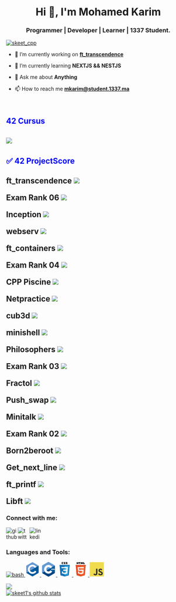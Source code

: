 <!--### Hi there, I'm Mohamed KARIM 
<img src="https://komarev.com/ghpvc/?username=skeet1&color=blueviolet" alt="skeet1">

<a style="color: #1C9CEA;" href="https://twitter.com/skeet_cpp">
  <img align="left" alt="skeet1's Twitter" width="22px" src="https://cdn.jsdelivr.net/npm/simple-icons@v3/icons/twitter.svg" />
</a>
<a href="https://linkedin.com/in/mrmohamedkarim/">
  <img align="left" alt="skeet1's Linkdein" width="22px" src="https://cdn.jsdelivr.net/npm/simple-icons@v3/icons/linkedin.svg" />
</a>
<a href="https://github.com/skeet1">
  <img align="left" alt="skeet1's Github" width="22px" src="https://cdn.jsdelivr.net/npm/simple-icons@v3/icons/github.svg" />
</a>
<br>
- 👋 Hi, I’m @skeet1 <br>
- 👀 I’m interested in Web Development <br>
- 🌱 I’m currently learning ... <br>
- 💞️ I’m looking to collaborate on ... <br>
- 📫 How to reach me ... <br>


skeet1/skeet1 is a ✨ special ✨ repository because its `README.md` (this file) appears on your GitHub profile.
You can click the Preview link to take a look at your changes.
--->
<h1 align="center">Hi 👋, I'm Mohamed Karim</h1>
<h3 align="center">Programmer | Developer | Learner | 1337 Student.</h3>



<p align="left"> <a href="https://twitter.com/skeet_cpp" target="blank"><img src="https://img.shields.io/twitter/follow/skeet_cpp?logo=twitter&style=for-the-badge" alt="skeet_cpp" /></a> </p>

- 🔭 I’m currently working on <a target="_blank" href="https://cdn.intra.42.fr/pdf/pdf/103034/en.subject.pdf">**ft_transcendence**</a>

- 🌱 I’m currently learning **NEXTJS && NESTJS**

- 💬 Ask me about **Anything**

- 📫 How to reach me **mkarim@student.1337.ma**
<br>
<h2 style="color: blue" > 42 Cursus <h2>
<img src="https://badge42.vercel.app/api/v2/cl1m14me3023709josybyutgw/stats?cursusId=21&coalitionId=76" /> 
<br>
  
<h2 style="color: blue"> ✅ 42 ProjectScore <h2>

  ft_transcendence <img src="https://badge42.vercel.app/api/v2/cl1m14me3023709josybyutgw/project/3192719" >
  <br>
  
  Exam Rank 06 <img src="https://badge42.vercel.app/api/v2/cl1m14me3023709josybyutgw/project/3192722" >
  <br>
    
  Inception <img src="https://badge42.vercel.app/api/v2/cl1m14me3023709josybyutgw/project/2916454" >
  <br>
  
  webserv <img src="https://badge42.vercel.app/api/v2/cl1m14me3023709josybyutgw/project/2916452" >
  <br>
  
 ft_containers <img src="https://badge42.vercel.app/api/v2/cl1m14me3023709josybyutgw/project/2974008" >
  <br>
  
Exam Rank 04 <img src="https://badge42.vercel.app/api/v2/cl1m14me3023709josybyutgw/project/2670956" >
  <br>
  
CPP Piscine <img src="https://badge42.vercel.app/api/v2/cl1m14me3023709josybyutgw/project/2698460" >
  <br>
  
Netpractice <img src="https://badge42.vercel.app/api/v2/cl1m14me3023709josybyutgw/project/2698460" >
  <br>

cub3d <img src="https://badge42.vercel.app/api/v2/cl1m14me3023709josybyutgw/project/2670962" >
  <br>

minishell <img src="https://badge42.vercel.app/api/v2/cl1m14me3023709josybyutgw/project/2590968" >
  <br>
  
Philosophers  <img src="https://badge42.vercel.app/api/v2/cl1m14me3023709josybyutgw/project/2588891" >
  <br>
  
Exam Rank 03 <img src="https://badge42.vercel.app/api/v2/cl1m14me3023709josybyutgw/project/2588892" >
  <br>
  
Fractol <img src="https://badge42.vercel.app/api/v2/cl1m14me3023709josybyutgw/project/2587625" >
  <br>
  
Push_swap <img src="https://badge42.vercel.app/api/v2/cl1m14me3023709josybyutgw/project/2552462" >
  <br>
  
Minitalk <img src="https://badge42.vercel.app/api/v2/cl1m14me3023709josybyutgw/project/2485812" >
  <br>
  
Exam Rank 02 <img src="https://badge42.vercel.app/api/v2/cl1m14me3023709josybyutgw/project/2447167">
  <br>
  
Born2beroot <img src="https://badge42.vercel.app/api/v2/cl1m14me3023709josybyutgw/project/2432845">
  <br>
  
Get_next_line <img src="https://badge42.vercel.app/api/v2/cl1m14me3023709josybyutgw/project/2406277">
  <br>
  
ft_printf <img src="https://badge42.vercel.app/api/v2/cl1m14me3023709josybyutgw/project/2406491">
  <br>
  
Libft <img src="https://badge42.vercel.app/api/v2/cl1m14me3023709josybyutgw/project/2395198">
  <br>
  
  <!--
  <img src="https://1337-readme.vercel.app/api/profile?cursus=42cursus&white=true&login=mkarim" />
<br> -->
  

  
<h3>Connect with me:</h3>

<a href="https://github.com/skeet1" target="_blank">
  <img align="left" alt="github" height="32" width="32" src="https://cdn.jsdelivr.net/npm/simple-icons@v6/icons/github.svg" />
</a>


<a href="https://twitter.com/skeet_cpp" target="_blank">
  <img align="left" alt="twitter" height="32" width="32" src="https://cdn.jsdelivr.net/npm/simple-icons@v6/icons/twitter.svg" />
</a>

<a href="https://linkedin.com/in/mrmohamedkarim" target="_blank">
  <img align="left" alt="linkedin" height="32" width="32" src="https://cdn.jsdelivr.net/npm/simple-icons@v6/icons/linkedin.svg" />
</a>


<br>
  
  
<br/>
<h3 align="left">Languages and Tools:</h3>
<p align="left"> <a href="https://www.gnu.org/software/bash/" target="_blank"> <img src="https://www.vectorlogo.zone/logos/gnu_bash/gnu_bash-icon.svg" alt="bash" width="40" height="40"/> </a> <a href="https://www.cprogramming.com/" target="_blank"> <img src="https://raw.githubusercontent.com/devicons/devicon/master/icons/c/c-original.svg" alt="c" width="40" height="40"/> </a> <a href="https://www.w3schools.com/cpp/" target="_blank"> <img src="https://raw.githubusercontent.com/devicons/devicon/master/icons/cplusplus/cplusplus-original.svg" alt="cplusplus" width="40" height="40"/> </a> <a href="https://www.w3schools.com/css/" target="_blank"> <img src="https://raw.githubusercontent.com/devicons/devicon/master/icons/css3/css3-original-wordmark.svg" alt="css3" width="40" height="40"/> </a> <a href="https://www.w3.org/html/" target="_blank"> <img src="https://raw.githubusercontent.com/devicons/devicon/master/icons/html5/html5-original-wordmark.svg" alt="html5" width="40" height="40"/> </a> <a href="https://developer.mozilla.org/en-US/docs/Web/JavaScript" target="_blank"> <img src="https://raw.githubusercontent.com/devicons/devicon/master/icons/javascript/javascript-original.svg" alt="javascript" width="40" height="40"/> </a> </p>

  
<a href="https://github.com/skeet1">
  <img align="center" src="https://github-readme-stats.vercel.app/api/top-langs/?username=skeet1&theme=gruvbox" />
</a>
<br>
<a href="https://github.com/skeet1">
 <img align="center" src="https://github-readme-stats.vercel.app/api?username=skeet1&show_icons=true&theme=gruvbox&line_height=40" alt="skeet1's github stats"/>
</a>

